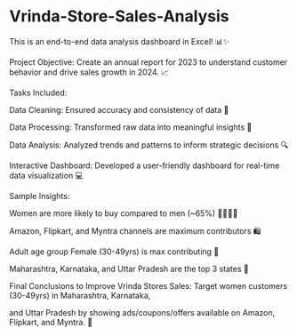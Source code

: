 # Vrinda-Store-Sales-Analysis

This is an end-to-end data analysis dashboard in Excel! 📊✨


Project Objective: 
Create an annual report for 2023 to understand customer behavior and drive sales growth in 2024. 📈

Tasks Included:

Data Cleaning: Ensured accuracy and consistency of data 🧹

Data Processing: Transformed raw data into meaningful insights 🔄

Data Analysis: Analyzed trends and patterns to inform strategic decisions 🔍

Interactive Dashboard: Developed a user-friendly dashboard for real-time data visualization 💻

Sample Insights:

Women are more likely to buy compared to men (~65%) 👩‍🦰👨‍🦰

Amazon, Flipkart, and Myntra channels are maximum contributors 🛍️

Adult age group Female (30-49yrs) is max contributing 👩

Maharashtra, Karnataka, and Uttar Pradesh are the top 3 states 📍

Final Conclusions to Improve Vrinda Stores Sales: Target women customers (30-49yrs) in Maharashtra, Karnataka,

and Uttar Pradesh by showing ads/coupons/offers available on Amazon, Flipkart, and Myntra. 🎯
